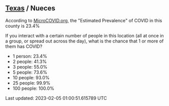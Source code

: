 
## [Texas](/united-states/texas) / Nueces

According to [MicroCOVID.org](http://microcovid.org),
the "Estimated Prevalence" of COVID in this county is 23.4%

If you interact with a certain number of people in this location
(all at once in a group, or spread out across the day), what is the chance that
1 or more of them has COVID?

- 1 person: 23.4%
- 2 people: 41.3%
- 3 people: 55.0%
- 5 people: 73.6%
- 10 people: 93.0%
- 25 people: 99.9%
- 100 people: 100.0%

Last updated: 2023-02-05 01:00:51.615789 UTC

